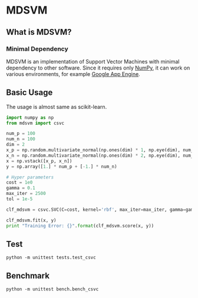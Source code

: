 # MDSVM

## What is MDSVM?

### Minimal Dependency

MDSVM is an implementation of Support Vector Machines with minimal dependency to other software.
Since it requires only [NumPy](http://www.numpy.org), it can work on various environments, for example [Google App Engine](https://cloud.google.com/appengine).

## Basic Usage

The usage is almost same as scikit-learn.

```python
import numpy as np
from mdsvm import csvc

num_p = 100
num_n = 100
dim = 2
x_p = np.random.multivariate_normal(np.ones(dim) * 1, np.eye(dim), num_p)
x_n = np.random.multivariate_normal(np.ones(dim) * 2, np.eye(dim), num_n)
x = np.vstack([x_p, x_n])
y = np.array([1.] * num_p + [-1.] * num_n)

# Hyper parameters
cost = 1e0
gamma = 0.1
max_iter = 2500
tol = 1e-5

clf_mdsvm = csvc.SVC(C=cost, kernel='rbf', max_iter=max_iter, gamma=gamma, tol=tol)

clf_mdsvm.fit(x, y)
print "Training Error: {}".format(clf_mdsvm.score(x, y))
```

## Test

```
python -m unittest tests.test_csvc
```

## Benchmark

```
python -m unittest bench.bench_csvc
```